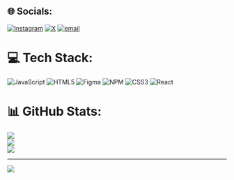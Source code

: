 
## 🌐 Socials:
[![Instagram](https://img.shields.io/badge/Instagram-%23E4405F.svg?logo=Instagram&logoColor=white)](https://instagram.com/kris2tis) [![X](https://img.shields.io/badge/X-black.svg?logo=X&logoColor=white)](https://x.com/kris1tis) [![email](https://img.shields.io/badge/Email-D14836?logo=gmail&logoColor=white)](mailto:m.rezaei.coder@gmail.com) 

# 💻 Tech Stack:
![JavaScript](https://img.shields.io/badge/javascript-%23323330.svg?style=for-the-badge&logo=javascript&logoColor=%23F7DF1E) ![HTML5](https://img.shields.io/badge/html5-%23E34F26.svg?style=for-the-badge&logo=html5&logoColor=white) ![Figma](https://img.shields.io/badge/figma-%23F24E1E.svg?style=for-the-badge&logo=figma&logoColor=white) ![NPM](https://img.shields.io/badge/NPM-%23CB3837.svg?style=for-the-badge&logo=npm&logoColor=white) ![CSS3](https://img.shields.io/badge/css3-%231572B6.svg?style=for-the-badge&logo=css3&logoColor=white) ![React](https://img.shields.io/badge/react-%2320232a.svg?style=for-the-badge&logo=react&logoColor=%2361DAFB)
# 📊 GitHub Stats:
![](https://github-readme-stats.vercel.app/api?username=kris2tis&theme=dark&hide_border=true&include_all_commits=false&count_private=false)<br/>
![](https://nirzak-streak-stats.vercel.app/?user=kris2tis&theme=dark&hide_border=true)<br/>
![](https://github-readme-stats.vercel.app/api/top-langs/?username=kris2tis&theme=dark&hide_border=true&include_all_commits=false&count_private=false&layout=compact)

---
[![](https://visitcount.itsvg.in/api?id=kris2tis&icon=2&color=0)](https://visitcount.itsvg.in)

<!-- Proudly created with GPRM ( https://gprm.itsvg.in ) -->

